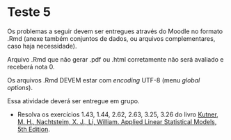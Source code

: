 # Teste 5


Os problemas a seguir devem ser entregues através do Moodle no formato .Rmd (anexe também conjuntos de dados, ou arquivos complementares, caso haja necessidade).

Arquivo .Rmd que não gerar .pdf ou .html corretamente não será avaliado e receberá nota 0. 

Os arquivos .Rmd DEVEM estar com *encoding* UTF-8 (menu *global options*).

Essa atividade deverá ser entregue em grupo.

* Resolva os exercícios 1.43, 1.44, 2.62, 2.63, 3.25, 3.26 do livro [Kutner, M. H., Nachtsteim, X. J., Li, William. Applied Linear Statistical Models, 5th Edition](http://www.stat.ufl.edu/~rrandles/sta4210/Rclassnotes/data/textdatasets/index.html).
